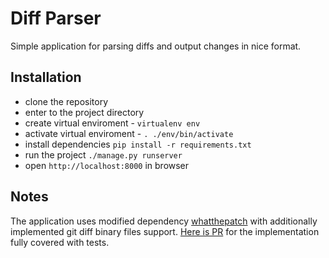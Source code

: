 # Diff Parser

Simple application for parsing diffs and output changes in nice format.

## Installation

* clone the repository
* enter to the project directory
* create virtual enviroment - `virtualenv env`
* activate virtual enviroment - `. ./env/bin/activate`
* install dependencies `pip install -r requirements.txt`
* run the project `./manage.py runserver`
* open `http://localhost:8000` in browser

## Notes

The application uses modified dependency [whatthepatch](https://github.com/cscorley/whatthepatch) with additionally
implemented git diff binary files support. [Here is PR](https://github.com/cscorley/whatthepatch/pull/6) for the
implementation fully covered with tests.
